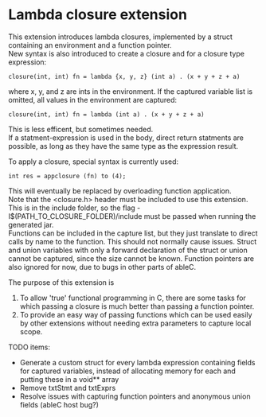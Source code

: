 Lambda closure extension
=============================

This extension introduces lambda closures, implemented by a struct containing an environment and a function pointer.  
New syntax is also introduced to create a closure and for a closure type expression:
```
closure(int, int) fn = lambda {x, y, z} (int a) . (x + y + z + a)
```
where x, y, and z are ints in the environment.  If the captured variable list is omitted, all values in the environment are captured:
```
closure(int, int) fn = lambda (int a) . (x + y + z + a)
```
This is less efficent, but sometimes needed.  
If a statment-expression is used in the body, direct return statments are possible, as long as they have the same type as the expression result.  

To apply a closure, special syntax is currently used:
```
int res = appclosure (fn) to (4);
```
This will eventually be replaced by overloading function application.  
Note that the <closure.h> header must be included to use this extension.  This is in the include folder, so the flag -I$(PATH_TO_CLOSURE_FOLDER)/include must be passed when running the generated jar.  
Functions can be included in the capture list, but they just translate to direct calls by name to the function.  This should not normally cause issues.  Struct and union variables with only a forward declaration of the struct or union cannot be captured, since the size cannot be known.  Function pointers are also ignored for now, due to bugs in other parts of ableC.  

The purpose of this extension is

1. To allow 'true' functional programming in C, there are some tasks for which passing a closure is much better than passing a function pointer.  
2. To provide an easy way of passing functions which can be used easily by other extensions without needing extra parameters to capture local scope. 

TODO items:
* Generate a custom struct for every lambda expression containing fields for captured variables, instead of allocating memory for each and putting these in a void** array
* Remove txtStmt and txtExprs
* Resolve issues with capturing function pointers and anonymous union fields (ableC host bug?)
